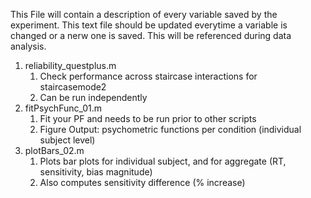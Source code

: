 This File will contain a description of every variable saved by the experiment. This text file should be updated everytime a variable is changed or a nerw one is saved. This will be referenced during data analysis. 

1. reliability_questplus.m
	1. Check performance across staircase interactions for staircasemode2
	2. Can be run independently 
2. fitPsychFunc_01.m
	1. Fit your PF and needs to be run prior to other scripts
	2. Figure Output: psychometric functions per condition (individual subject level)
3. plotBars_02.m
	1. Plots bar plots for individual subject, and for aggregate (RT, sensitivity, bias magnitude)
	2. Also computes sensitivity difference (% increase)
